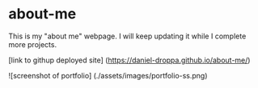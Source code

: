 # about-me
This is my "about me" webpage. I will keep updating it while I complete more projects.

[link to githup deployed site] (https://daniel-droppa.github.io/about-me/)

![screenshot of portfolio] (./assets/images/portfolio-ss.png)




